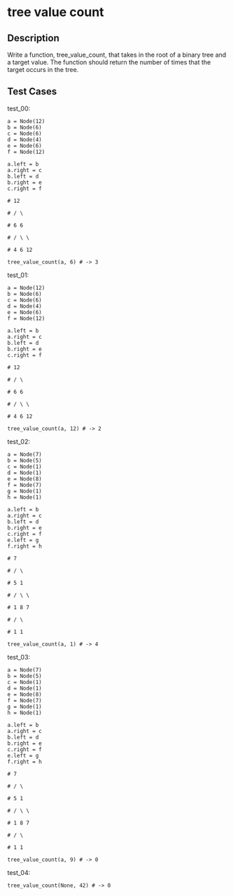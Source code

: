 # tree value count

## Description

Write a function, tree_value_count, that takes in the root of a binary tree and a target value. The function should return the number of times that the target occurs in the tree.

## Test Cases

test_00:

```text
a = Node(12)
b = Node(6)
c = Node(6)
d = Node(4)
e = Node(6)
f = Node(12)

a.left = b
a.right = c
b.left = d
b.right = e
c.right = f

# 12

# / \

# 6 6

# / \ \

# 4 6 12

tree_value_count(a, 6) # -> 3
```

test_01:

```text
a = Node(12)
b = Node(6)
c = Node(6)
d = Node(4)
e = Node(6)
f = Node(12)

a.left = b
a.right = c
b.left = d
b.right = e
c.right = f

# 12

# / \

# 6 6

# / \ \

# 4 6 12

tree_value_count(a, 12) # -> 2
```

test_02:

```text
a = Node(7)
b = Node(5)
c = Node(1)
d = Node(1)
e = Node(8)
f = Node(7)
g = Node(1)
h = Node(1)

a.left = b
a.right = c
b.left = d
b.right = e
c.right = f
e.left = g
f.right = h

# 7

# / \

# 5 1

# / \ \

# 1 8 7

# / \

# 1 1

tree_value_count(a, 1) # -> 4
```

test_03:

```text
a = Node(7)
b = Node(5)
c = Node(1)
d = Node(1)
e = Node(8)
f = Node(7)
g = Node(1)
h = Node(1)

a.left = b
a.right = c
b.left = d
b.right = e
c.right = f
e.left = g
f.right = h

# 7

# / \

# 5 1

# / \ \

# 1 8 7

# / \

# 1 1

tree_value_count(a, 9) # -> 0
```

test_04:

```text
tree_value_count(None, 42) # -> 0
```
